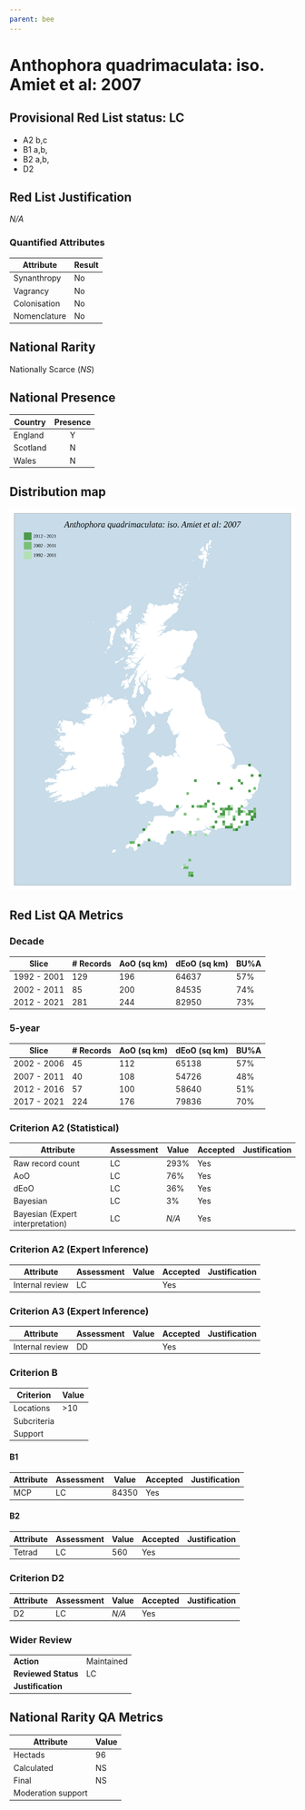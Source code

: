 ```yaml
---
parent: bee
---
```

# Anthophora quadrimaculata: iso. Amiet et al: 2007

## Provisional Red List status: LC
- A2 b,c
- B1 a,b, 
- B2 a,b, 
- D2

## Red List Justification
*N/A*
### Quantified Attributes
|Attribute|Result|
|---|---|
|Synanthropy|No|
|Vagrancy|No|
|Colonisation|No|
|Nomenclature|No|


## National Rarity
Nationally Scarce (*NS*)

## National Presence
|Country|Presence
|---|:-:|
|England|Y|
|Scotland|N|
|Wales|N|


## Distribution map
![](../map/93.svg)

## Red List QA Metrics
### Decade
| Slice | # Records | AoO (sq km) | dEoO (sq km) |BU%A |
|---|---|---|---|---|
|1992 - 2001|129|196|64637|57%|
|2002 - 2011|85|200|84535|74%|
|2012 - 2021|281|244|82950|73%|
### 5-year
| Slice | # Records | AoO (sq km) | dEoO (sq km) |BU%A |
|---|---|---|---|---|
|2002 - 2006|45|112|65138|57%|
|2007 - 2011|40|108|54726|48%|
|2012 - 2016|57|100|58640|51%|
|2017 - 2021|224|176|79836|70%|
### Criterion A2 (Statistical)
|Attribute|Assessment|Value|Accepted|Justification
|---|---|---|---|---|
|Raw record count|LC|293%|Yes||
|AoO|LC|76%|Yes||
|dEoO|LC|36%|Yes||
|Bayesian|LC|3%|Yes||
|Bayesian (Expert interpretation)|LC|*N/A*|Yes||
### Criterion A2 (Expert Inference)
|Attribute|Assessment|Value|Accepted|Justification
|---|---|---|---|---|
|Internal review|LC||Yes||
### Criterion A3 (Expert Inference)
|Attribute|Assessment|Value|Accepted|Justification
|---|---|---|---|---|
|Internal review|DD||Yes||
### Criterion B
|Criterion| Value|
|---|---|
|Locations|>10|
|Subcriteria||
|Support||
#### B1
|Attribute|Assessment|Value|Accepted|Justification
|---|---|---|---|---|
|MCP|LC|84350|Yes||
#### B2
|Attribute|Assessment|Value|Accepted|Justification
|---|---|---|---|---|
|Tetrad|LC|560|Yes||
### Criterion D2
|Attribute|Assessment|Value|Accepted|Justification
|---|---|---|---|---|
|D2|LC|*N/A*|Yes||
### Wider Review
|  |  |
|---|---|
|**Action**|Maintained|
|**Reviewed Status**|LC|
|**Justification**||


## National Rarity QA Metrics
|Attribute|Value|
|---|---|
|Hectads|96|
|Calculated|NS|
|Final|NS|
|Moderation support||




